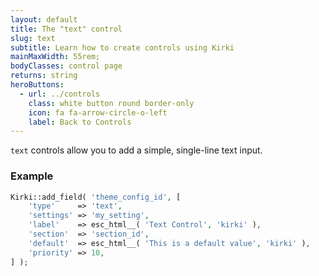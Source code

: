 ```yaml
---
layout: default
title: The "text" control
slug: text
subtitle: Learn how to create controls using Kirki
mainMaxWidth: 55rem;
bodyClasses: control page
returns: string
heroButtons:
  - url: ../controls
    class: white button round border-only
    icon: fa fa-arrow-circle-o-left
    label: Back to Controls
---
```


`text` controls allow you to add a simple, single-line text input.

### Example

```php
Kirki::add_field( 'theme_config_id', [
	'type'     => 'text',
	'settings' => 'my_setting',
	'label'    => esc_html__( 'Text Control', 'kirki' ),
	'section'  => 'section_id',
	'default'  => esc_html__( 'This is a default value', 'kirki' ),
	'priority' => 10,
] );
```
